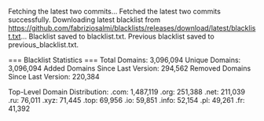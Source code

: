 Fetching the latest two commits...
Fetched the latest two commits successfully.
Downloading latest blacklist from https://github.com/fabriziosalmi/blacklists/releases/download/latest/blacklist.txt...
Blacklist saved to blacklist.txt.
Previous blacklist saved to previous_blacklist.txt.

=== Blacklist Statistics ===
Total Domains: 3,096,094
Unique Domains: 3,096,094
Added Domains Since Last Version: 294,562
Removed Domains Since Last Version: 220,384

Top-Level Domain Distribution:
  .com: 1,487,119
  .org: 251,388
  .net: 211,039
  .ru: 76,011
  .xyz: 71,445
  .top: 69,956
  .io: 59,851
  .info: 52,154
  .pl: 49,261
  .fr: 41,392
